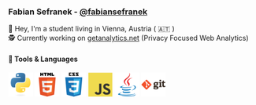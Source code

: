 ### Fabian Sefranek - [@fabiansefranek](https://github.com/fabiansefranek)
👋 Hey, I'm a student living in Vienna, Austria ( 🇦🇹 )
<br>🕵️ Currently working on [getanalytics.net](https://getanalytics.net) (Privacy Focused Web Analytics)
#### 🔧 Tools & Languages
<p float="left">
<img src="https://raw.githubusercontent.com/FabianSefranek/fabiansefranek/main/python.svg" height="50"/>
<img src="https://raw.githubusercontent.com/FabianSefranek/fabiansefranek/main/html5.svg" height="50"/>
<img src="https://raw.githubusercontent.com/FabianSefranek/fabiansefranek/main/css3.svg" height="50"/>
<img src="https://raw.githubusercontent.com/FabianSefranek/fabiansefranek/main/javascript.svg" height="50"/>
<img src="https://raw.githubusercontent.com/FabianSefranek/fabiansefranek/main/java.svg" height="50"/>
<img src="https://raw.githubusercontent.com/FabianSefranek/fabiansefranek/main/git.svg" height="50"/>
</p>
